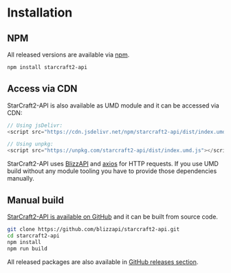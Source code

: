 # Installation

## NPM

All released versions are available via [npm](https://npmjs.com/package/starcraft2-api).

``` bash
npm install starcraft2-api
```

## Access via CDN

StarCraft2-API is also available as UMD module and it can be accessed via CDN:

```javascript
// Using jsDelivr:
<script src="https://cdn.jsdelivr.net/npm/starcraft2-api/dist/index.umd.js"></script>

// Using unpkg:
<script src="https://unpkg.com/starcraft2-api/dist/index.umd.js"></script>
```

StarCraft2-API uses [BlizzAPI](https://github.com/blizzapi/blizzapi) and [axios](https://github.com/axios/axios) for HTTP requests. If you use UMD build without any module tooling you have to provide those dependencies manually.

## Manual build

[StarCraft2-API is available on GitHub](https://github.com/blizzapi/starcraft2-api) and it can be built from source code.

``` bash
git clone https://github.com/blizzapi/starcraft2-api.git
cd starcraft2-api
npm install
npm run build
```

All released packages are also available in [GitHub releases section](https://github.com/blizzapi/starcraft2-api/releases).